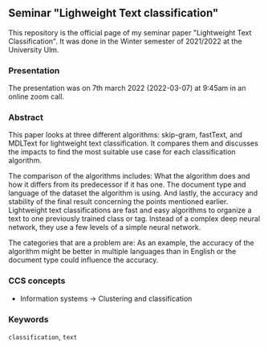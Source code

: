## Seminar "Lighweight Text classification"
   [TODO]: :heavy_exclamation_mark:
   [DONE]: :heavy_check_mark:
   [PENDING]: :clock5:
<!--  yeah you cann look into these links if they are still working :D -->


This repository is the official page of my seminar paper "Lightweight Text Classification". It was done in the Winter semester of 2021/2022 at the University Ulm.

### Presentation
The presentation was on 7th march 2022 (2022-03-07) at 9:45am in an online zoom call.

### Abstract
This paper looks at three different algorithms: skip-gram, fastText, and MDLText for lightweight text classification. It compares them and discusses the impacts to find the most suitable use case for each classification algorithm.

The comparison of the algorithms includes:
What the algorithm does and how it differs from its predecessor if it has one. 
The document type and language of the dataset the algorithm is using.
And lastly, the accuracy and stability of the final result concerning the points mentioned earlier.
Lightweight text classifications are fast and easy algorithms to organize a text to one previously trained class or tag. Instead of a complex deep neural network, they use a few levels of a simple neural network.

The categories that are a problem are:
As an example, the accuracy of the algorithm might be better in multiple languages than in English or the document type could influence the accuracy.

### CCS concepts
 - Information systems → Clustering and classification

### Keywords
`classification`, `text`
